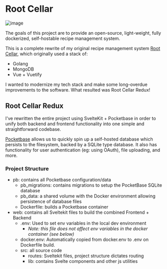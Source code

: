 # Root Cellar

![image](https://github.com/jpoles1/root-cellar-redux/assets/366282/ce013ce7-64bb-4666-879e-01ba904d0141)

The goals of this project are to provide an open-source, light-weight, fully dockerized, self-hostable recipe management system. 

This is a complete rewrite of my original recipe management system [Root Cellar](https://github.com/jpoles1/root-cellar), which originally used a stack of: 
- Golang
- MongoDB
- Vue + Vuetify

I wanted to modernize my tech stack and make some long-overdue improvements to the software. What resulted was Root Cellar Redux!

## Root Cellar Redux

I've rewritten the entire project using SvelteKit + Pocketbase in order to unify both backend and frontend functionality into one simple and straightforward codebase.

[Pocketbase](https://pocketbase.io/) allows us to quickly spin up a self-hosted database which persists to the filesystem, backed by a SQLite type database. It also has functionality for user authentication (eg: using OAuth), file uploading, and more.

### Project Structure

- pb: contains all Pocketbase configuration/data
    - pb_migrations: contains migrations to setup the PocketBase SQLite database
    - pb_data: a shared volume with the Docker environment allowing persistence of database files
    - Dockerfile: builds a Pocketbase container
- web: contains all Sveltekit files to build the combined Frontend + Backend
    - .env: Used to set env variables in the local dev environment 
        - _Note: this file does not affect env variables in the docker container (see below)_
    - docker.env: Automatically copied from docker.env to .env on Dockerfile build.
    - src: all source code
        - routes: Sveltekit files, project structure dictates routing
        - lib: contains Svelte components and other js utilities
